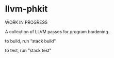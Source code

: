 # llvm-phkit

WORK IN PROGRESS

A collection of LLVM passes for program hardening.

to build, run "stack build"

to test, run "stack test"
